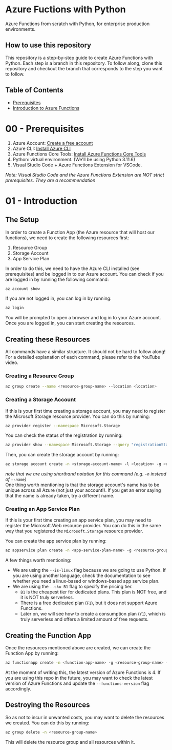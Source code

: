 # Azure Fuctions with Python
Azure Functions from scratch with Python, for enterprise production environments.

## How to use this repository
This repository is a step-by-step guide to create Azure Functions with Python. Each step is a branch in this repository. To follow along, clone this repository and checkout the branch that corresponds to the step you want to follow.

## Table of Contents
- [Prerequisites](#00---prerequisites)
- [Introduction to Azure Functions](#01---introduction)

# 00 - Prerequisites
1. Azure Account: [Create a free account](https://azure.microsoft.com/en-us/free)
2. Azure CLI: [Install Azure CLI](https://learn.microsoft.com/en-us/cli/azure/install-azure-cli)
3. Azure Functions Core Tools: [Install Azure Functions Core Tools](https://learn.microsoft.com/en-us/azure/azure-functions/functions-run-local?tabs=macos%2Cisolated-process%2Cnode-v4%2Cpython-v2%2Chttp-trigger%2Ccontainer-apps&pivots=programming-language-python)
4. Python: virtual environment. (We'll be using Python 3.11.6)
5. Visual Studio Code + Azure Functions Extension for VSCode.

*Note: Visual Studio Code and the Azure Functions Extension are NOT strict prerequisites. They are a recommendation*

# 01 - Introduction
## The Setup
In order to create a Function App (the Azure resource that will host our functions), we need to create the following resources first:
1. Resource Group
2. Storage Account
3. App Service Plan

In order to do this, we need to have the Azure CLI installed (see prerequisites) and be logged in to our Azure account.
You can check if you are logged in by running the following command:
```bash
az account show
```
If you are not logged in, you can log in by running:
```bash
az login
```
You will be prompted to open a browser and log in to your Azure account.
Once you are logged in, you can start creating the resources.


## Creating these Resources
All commands have a similar structure. It should not be hard to follow along!
For a detailed explanation of each command, please refer to the YouTube video.

### Creating a Resource Group
```bash
az group create --name <resource-group-name> --location <location>
```

### Creating a Storage Account
If this is your first time creating a storage account, you may need to register the Microsoft.Storage resource provider. You can do this by running:
```bash
az provider register --namespace Microsoft.Storage
```
You can check the status of the registration by running:
```bash
az provider show --namespace Microsoft.Storage --query "registrationState"
```

Then, you can create the storage account by running:
```bash
az storage account create -n <storage-account-name> -l <location> -g <resource-group-name> --sku Standard_LRS
```
*note that we are using shorthand notation for this command (e.g. `-n` instead of `--name`)*<br>
One thing worth mentioning is that the storage account's name has to be unique across all Azure (not just your account!). If you get an error saying that the name is already taken, try a different name.


### Creating an App Service Plan
If this is your first time creating an app service plan, you may need to register the Microsoft.Web resource provider. You can do this in the same way that you registered the `Microsoft.Storage` resource provider.

You can create the app service plan by running:
```bash
az appservice plan create -n <app-service-plan-name> -g <resource-group-name> --sku B1 --is-linux
```

A few things worth mentioning:
- We are using the `--is-linux` flag because we are going to use Python. If you are using another language, check the documentation to see whether you need a linux-based or windows-based app service plan.
- We are using the `--sku B1` flag to specify the pricing tier. 
    - `B1` is the cheapest tier for dedicated plans. This plan is NOT free, and it is NOT truly serverless.
    - There is a free dedicated plan (`F1`), but it does not support Azure Functions.
    - Later on, we will see how to create a consumption plan (`Y1`), which is truly serverless and offers a limited amount of free requests.

## Creating the Function App
Once the resources mentioned above are created, we can create the Function App by running:
```bash
az functionapp create -n <function-app-name> -g <resource-group-name> -s <storage-account-name> -p <app-service-plan-name> --runtime python --runtime-version 3.11 --functions-version 4
```

At the moment of writing this, the latest version of Azure Functions is 4. If you are using this repo in the future, you may want to check the latest version of Azure Functions and update the `--functions-version` flag accordingly.

## Destroying the Resources
So as not to incur in unwanted costs, you may want to delete the resources we created. You can do this by running:
```bash
az group delete -n <resource-group-name>
```
This will delete the resource group and all resources within it.

